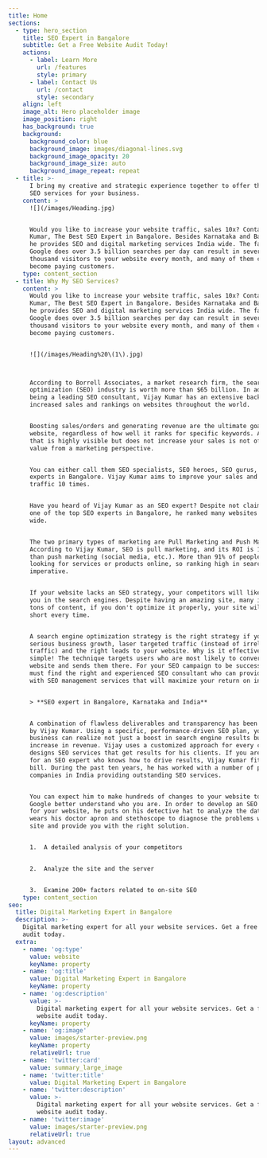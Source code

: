 ```yaml
---
title: Home
sections:
  - type: hero_section
    title: SEO Expert in Bangalore
    subtitle: Get a Free Website Audit Today!
    actions:
      - label: Learn More
        url: /features
        style: primary
      - label: Contact Us
        url: /contact
        style: secondary
    align: left
    image_alt: Hero placeholder image
    image_position: right
    has_background: true
    background:
      background_color: blue
      background_image: images/diagonal-lines.svg
      background_image_opacity: 20
      background_image_size: auto
      background_image_repeat: repeat
  - title: >-
      I bring my creative and strategic experience together to offer the best
      SEO services for your business.
    content: >
      ![](/images/Heading.jpg)


      Would you like to increase your website traffic, sales 10x? Contact Vijay
      Kumar, The Best SEO Expert in Bangalore. Besides Karnataka and Bangalore,
      he provides SEO and digital marketing services India wide. The fact that
      Google does over 3.5 billion searches per day can result in several
      thousand visitors to your website every month, and many of them can easily
      become paying customers.
    type: content_section
  - title: Why My SEO Services?
    content: >
      Would you like to increase your website traffic, sales 10x? Contact Vijay
      Kumar, The Best SEO Expert in Bangalore. Besides Karnataka and Bangalore,
      he provides SEO and digital marketing services India wide. The fact that
      Google does over 3.5 billion searches per day can result in several
      thousand visitors to your website every month, and many of them can easily
      become paying customers.


      ![](/images/Heading%20\(1\).jpg)



      According to Borrell Associates, a market research firm, the search engine
      optimization (SEO) industry is worth more than $65 billion. In addition to
      being a leading SEO consultant, Vijay Kumar has an extensive background in
      increased sales and rankings on websites throughout the world.


      Boosting sales/orders and generating revenue are the ultimate goals of any
      website, regardless of how well it ranks for specific keywords. A site
      that is highly visible but does not increase your sales is not of any
      value from a marketing perspective.


      You can either call them SEO specialists, SEO heroes, SEO gurus, or SEO
      experts in Bangalore. Vijay Kumar aims to improve your sales and web
      traffic 10 times.


      Have you heard of Vijay Kumar as an SEO expert? Despite not claiming to be
      one of the top SEO experts in Bangalore, he ranked many websites India
      wide.


      The two primary types of marketing are Pull Marketing and Push Marketing.
      According to Vijay Kumar, SEO is pull marketing, and its ROI is 10x better
      than push marketing (social media, etc.). More than 91% of people are
      looking for services or products online, so ranking high in search is
      imperative.


      If your website lacks an SEO strategy, your competitors will likely beat
      you in the search engines. Despite having an amazing site, many images and
      tons of content, if you don't optimize it properly, your site will fall
      short every time.


      A search engine optimization strategy is the right strategy if you want
      serious business growth, laser targeted traffic (instead of irrelevant
      traffic) and the right leads to your website. Why is it effective? It's
      simple! The technique targets users who are most likely to convert on your
      website and sends them there. For your SEO campaign to be successful, you
      must find the right and experienced SEO consultant who can provide you
      with SEO management services that will maximize your return on investment.


      > **SEO expert in Bangalore, Karnataka and India**


      A combination of flawless deliverables and transparency has been developed
      by Vijay Kumar. Using a specific, performance-driven SEO plan, your
      business can realize not just a boost in search engine results but also an
      increase in revenue. Vijay uses a customized approach for every client and
      designs SEO services that get results for his clients. If you are looking
      for an SEO expert who knows how to drive results, Vijay Kumar fits the
      bill. During the past ten years, he has worked with a number of popular
      companies in India providing outstanding SEO services.


      You can expect him to make hundreds of changes to your website to help
      Google better understand who you are. In order to develop an SEO roadmap
      for your website, he puts on his detective hat to analyze the data and
      wears his doctor apron and stethoscope to diagnose the problems with your
      site and provide you with the right solution.


      1.  A detailed analysis of your competitors


      2.  Analyze the site and the server


      3.  Examine 200+ factors related to on-site SEO
    type: content_section
seo:
  title: Digital Marketing Expert in Bangalore
  description: >-
    Digital marketing expert for all your website services. Get a free website
    audit today.
  extra:
    - name: 'og:type'
      value: website
      keyName: property
    - name: 'og:title'
      value: Digital Marketing Expert in Bangalore
      keyName: property
    - name: 'og:description'
      value: >-
        Digital marketing expert for all your website services. Get a free
        website audit today.
      keyName: property
    - name: 'og:image'
      value: images/starter-preview.png
      keyName: property
      relativeUrl: true
    - name: 'twitter:card'
      value: summary_large_image
    - name: 'twitter:title'
      value: Digital Marketing Expert in Bangalore
    - name: 'twitter:description'
      value: >-
        Digital marketing expert for all your website services. Get a free
        website audit today.
    - name: 'twitter:image'
      value: images/starter-preview.png
      relativeUrl: true
layout: advanced
---
```

